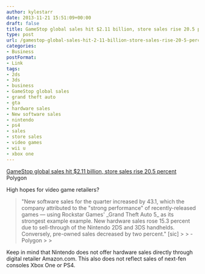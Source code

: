 ```yaml
---
author: kylestarr
date: 2013-11-21 15:51:09+00:00
draft: false
title: GameStop global sales hit $2.11 billion, store sales rise 20.5 percent
type: post
url: /gamestop-global-sales-hit-2-11-billion-store-sales-rise-20-5-percent/
categories:
- Business
postFormat:
- Link
tags:
- 2ds
- 3ds
- business
- GameStop global sales
- grand theft auto
- gta
- hardware sales
- New software sales
- nintendo
- ps4
- sales
- store sales
- video games
- wii u
- xbox one
---
```


[GameStop global sales hit $2.11 billion, store sales rise 20.5 percent  
](http://www.polygon.com/2013/11/21/5129376/gamestop-q3-2013-financial-report)Polygon

High hopes for video game retailers?

<blockquote>"New software sales for the quarter increased by 43.1, which the company attributed to the "strong performance" of recently-released games — using Rockstar Games' _Grand Theft Auto 5_ as its strongest example example. New hardware sales rose 15.3 percent due to sell-through of the Nintendo 2DS and 3DS handhelds. Conversely, pre-owned sales decreased by two percent." [sic]
> 
> - Polygon
> 
> </blockquote>

Keep in mind that Nintendo does not offer hardware sales directly through digital retailer Amazon.com. This also does not reflect sales of next-fen consoles Xbox One or PS4.
